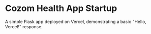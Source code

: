 # Cozom Health App Startup

A simple Flask app deployed on Vercel, demonstrating a basic "Hello, Vercel!" response.
